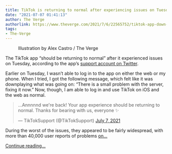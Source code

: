 ```yaml
---
title: TikTok is returning to normal after experiencing issues on Tuesday
date: "2021-07-07 01:41:13"
author: The Verge
authorlink: https://www.theverge.com/2021/7/6/22565752/tiktok-app-down-outage-issues
tags:
- The-Verge
---
```

<figure>
      <img alt="" src="https://cdn.vox-cdn.com/thumbor/7Vm9DtfraPKvdj4wCShP5xIBDEM=/0x0:2040x1360/1310x873/cdn.vox-cdn.com/uploads/chorus_image/image/69547917/acastro_200803_1777_tikTok_0002.0.0.jpg" />
        <figcaption>Illustration by Alex Castro / The Verge</figcaption>
    </figure>

  <p id="Id3eZN">The TikTok app “should be returning to normal” after it experienced issues on Tuesday, according to the app’s <a href="https://twitter.com/TikTokSupport/status/1412579355973373953">support account on Twitter</a>. </p>
<p id="iImJ0g">Earlier on Tuesday, I wasn’t able to log in to the app on either the web or my phone. When I tried, I got the following message, which felt like it was downplaying what was going on: “There is a small problem with the server, fixing it now.” Now, though, I am able to log in and use TikTok on iOS and the web as normal.</p>
<div id="vDyz4T">
<blockquote class="twitter-tweet">
<p lang="en" dir="ltr">...Annnnnd we're back! Your app experience should be returning to normal. Thanks for bearing with us, everyone ✨</p>— TikTokSupport (@TikTokSupport) <a href="https://twitter.com/TikTokSupport/status/1412579355973373953?ref_src=twsrc%5Etfw">July 7, 2021</a>
</blockquote>

</div>
<p id="cHgXoK">During the worst of the issues, they appeared to be fairly widespread, with more than 40,000 user reports of problems <a href="https://downdetector.com/status/tiktok/">on...</a></p>
  <p>
    <a href="https://www.theverge.com/2021/7/6/22565752/tiktok-app-down-outage-issues">Continue reading&hellip;</a>
  </p>
